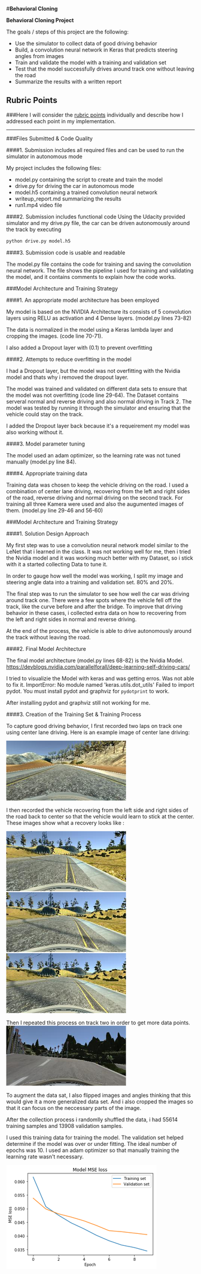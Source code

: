 #**Behavioral Cloning** 

**Behavioral Cloning Project**

The goals / steps of this project are the following:
* Use the simulator to collect data of good driving behavior
* Build, a convolution neural network in Keras that predicts steering angles from images
* Train and validate the model with a training and validation set
* Test that the model successfully drives around track one without leaving the road
* Summarize the results with a written report


[//]: # (Image References)

[image1]: ./examples/center_2017_04_06_22_01_09_367.jpg "Center Driving"
[image2]: ./examples/epochs.png "Epochs"
[image3]: ./examples/center_2017_04_06_22_02_25_168.jpg "Recovery Image"
[image4]: ./examples/center_2017_04_06_22_02_25_491.jpg "Recovery Image"
[image5]: ./examples/center_2017_04_06_22_02_25_628.jpg "Recovery Image"
[image6]: ./examples/center_2017_04_09_18_32_24_606.jpg "Recovery Image"

## Rubric Points
###Here I will consider the [rubric points](https://review.udacity.com/#!/rubrics/432/view) individually and describe how I addressed each point in my implementation.  

---
###Files Submitted & Code Quality

####1. Submission includes all required files and can be used to run the simulator in autonomous mode

My project includes the following files:
* model.py containing the script to create and train the model
* drive.py for driving the car in autonomous mode
* model.h5 containing a trained convolution neural network 
* writeup_report.md summarizing the results
* run1.mp4 video file

####2. Submission includes functional code
Using the Udacity provided simulator and my drive.py file, the car can be driven autonomously around the track by executing 

```sh
python drive.py model.h5
```

####3. Submission code is usable and readable

The model.py file contains the code for training and saving the convolution neural network. The file shows the pipeline I used for training and validating the model, and it contains comments to explain how the code works.

###Model Architecture and Training Strategy

####1. An appropriate model architecture has been employed

My model is based on the NVIDIA Architecture its consists of 5 convolution layers using RELU as activation and 4 Dense layers. (model.py lines 73-82) 

The data is normalized in the model using a Keras lambda layer and cropping the images. (code line 70-71). 

I also added a Dropout layer with (0.1) to prevent overfitting

####2. Attempts to reduce overfitting in the model

I had a Dropout layer, but the model was not overfitting with the Nvidia model and thats why i removed the dropout layer. 

The model was trained and validated on different data sets to ensure that the model was not overfitting (code line 29-64). The Dataset contains serveral normal and reverse driving and also normal driving in Track 2.
The model was tested by running it through the simulator and ensuring that the vehicle could stay on the track.

I added the Dropout layer back because it's a requeirement my model was also working without it. 

####3. Model parameter tuning

The model used an adam optimizer, so the learning rate was not tuned manually (model.py line 84).

####4. Appropriate training data

Training data was chosen to keep the vehicle driving on the road. I used a combination of center lane driving, recovering from the left and right sides of the road, reverse driving and normal driving on the second track. 
For training all three Kamera were used and also the augumented images of them. (model.py line 29-46 and 56-60)

###Model Architecture and Training Strategy

####1. Solution Design Approach


My first step was to use a convolution neural network model similar to the LeNet that i learned in the class. It was not working well for me, then i tried the Nvidia model and it was working much better with my Dataset, so i stick with it a started collecting Data to tune it. 

In order to gauge how well the model was working, I split my image and steering angle data into a training and validation set. 80% and 20%. 

The final step was to run the simulator to see how well the car was driving around track one. There were a few spots where the vehicle fell off the track, like the curve before and after the bridge. To improve that driving behavior in these cases, i collected extra data on how to recovering from the left and right sides in normal and reverse driving. 

At the end of the process, the vehicle is able to drive autonomously around the track without leaving the road.

####2. Final Model Architecture

The final model architecture (model.py lines 68-82) is the Nvidia Model.
https://devblogs.nvidia.com/parallelforall/deep-learning-self-driving-cars/
 
I tried to visualizie the Model with keras and was getting erros. Was not able to fix it.
ImportError: No module named 'keras.utils.dot_utils'
Failed to import pydot. You must install pydot and graphviz for `pydotprint` to work.

After installing pydot and graphviz still not working for me.

####3. Creation of the Training Set & Training Process

To capture good driving behavior, I first recorded two laps on track one using center lane driving. Here is an example image of center lane driving:

![alt text][image1]

I then recorded the vehicle recovering from the left side and right sides of the road back to center so that the vehicle would learn to stick at the center. These images show what a recovery looks like :

![alt text][image3]
![alt text][image4]
![alt text][image5]

Then I repeated this process on track two in order to get more data points.
![alt text][image6]

To augment the data sat, I also flipped images and angles thinking that this would give it a more generalized data set. And i also cropped the images so that it can focus on the neccessary parts of the image.

After the collection process i randomlly shuffled the data, i had 55614 training samples and 13908 validation samples.


I used this training data for training the model. The validation set helped determine if the model was over or under fitting. The ideal number of epochs was 10.
I used an adam optimizer so that manually training the learning rate wasn't necessary.

![alt text][image2]




